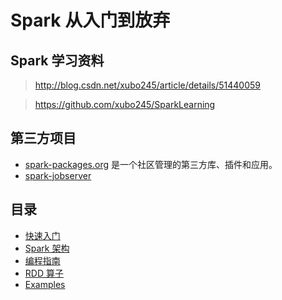 # Spark 从入门到放弃

## Spark 学习资料

> http://blog.csdn.net/xubo245/article/details/51440059

> https://github.com/xubo245/SparkLearning

## 第三方项目

* [spark-packages.org](https://spark-packages.org/) 是一个社区管理的第三方库、插件和应用。
* [spark-jobserver](https://github.com/spark-jobserver/spark-jobserver/blob/master/doc/chinese/job-server.md)


## 目录

* [快速入门](./spark-quickstart.md)
* [Spark 架构](./spark-architecture.md)
* [编程指南](./spark-programming-guide.md)
* [RDD 算子](./spark-rdd.md)
* [Examples](./spark-examples.md)